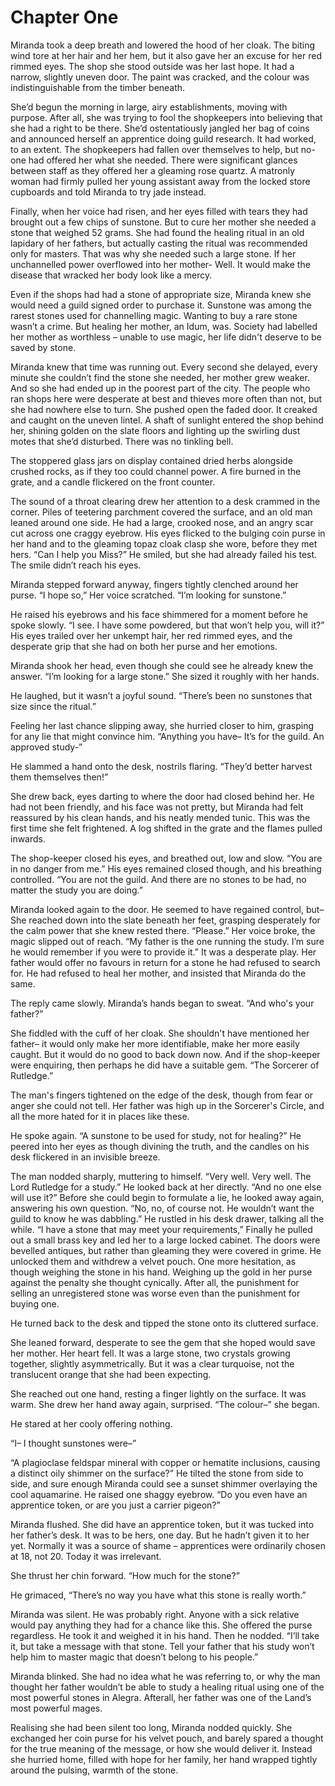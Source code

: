 # Chapter One

Miranda took a deep breath and lowered the hood of her cloak. The biting wind tore at her hair and her hem, but it also gave her an excuse for her red rimmed eyes. The shop she stood outside was her last hope. It had a narrow, slightly uneven door. The paint was cracked, and the colour was indistinguishable from the timber beneath.

She’d begun the morning in large, airy establishments, moving with purpose. After all, she was trying to fool the shopkeepers into believing that she had a right to be there. She’d ostentatiously jangled her bag of coins and announced herself an apprentice doing guild research. It had worked, to an extent. The shopkeepers had fallen over themselves to help, but no-one had offered her what she needed. There were significant glances between staff as they offered her a gleaming rose quartz. A matronly woman had firmly pulled her young assistant  away from the locked store cupboards and told Miranda to try jade instead.

Finally, when her voice had risen, and her eyes filled with tears they had brought out a few chips of sunstone. But to cure her mother she needed a stone that weighed 52 grams. She had found the healing ritual in an old lapidary of her fathers, but actually casting the ritual was recommended only for masters. That was why she needed such a large stone. If her unchannelled power overflowed into her mother- Well. It would make the disease that wracked her body look like a mercy.

Even if the shops had had a stone of appropriate size, Miranda knew she would need a guild signed order to purchase it. Sunstone was among the rarest stones used for channelling magic. Wanting to buy a rare stone wasn’t a crime. But healing her mother, an Idum, was. Society had labelled her mother as worthless – unable to use magic, her life didn't deserve to be saved by stone.

Miranda knew that time was running out. Every second she delayed, every minute she couldn’t find the stone she needed, her mother grew weaker.
And so she had ended up in the poorest part of the city. The people who ran shops here were desperate at best and thieves more often than not, but she had nowhere else to turn. She pushed open the faded door. It creaked and caught on the uneven lintel. A shaft of sunlight entered the shop behind her, shining golden on the slate floors and lighting up the swirling dust motes that she’d disturbed. There was no tinkling bell. 

The stoppered glass jars on display contained dried herbs alongside crushed rocks, as if they too could channel power. A fire burned in the grate, and a candle flickered on the front counter.

The sound of a throat clearing drew her attention to a desk crammed in the corner. Piles of teetering parchment covered the surface, and an old man leaned around one side. He had a large, crooked nose, and an angry scar cut across one craggy eyebrow. His eyes flicked to the bulging coin purse in her hand and to the gleaming topaz cloak clasp she wore, before they met hers. “Can I help you Miss?” He smiled, but she had already failed his test. The smile didn’t reach his eyes.

Miranda stepped forward anyway, fingers tightly clenched around her purse. “I hope so,” Her voice scratched. “I’m looking for sunstone.”

He raised his eyebrows and his face shimmered for a moment before he spoke slowly. “I see. I have some powdered, but that won’t help you, will it?” His eyes trailed over her unkempt hair, her red rimmed eyes, and the desperate grip that she had on both her purse and her emotions.

Miranda shook her head, even though she could see he already knew the answer. “I’m looking for a large stone.” She sized it roughly with her hands.

He laughed, but it wasn’t a joyful sound. “There’s been no sunstones that size since the ritual.”

Feeling her last chance slipping away, she hurried closer to him, grasping for any lie that might convince him. “Anything you have– It’s for the guild. An approved study-”

He slammed a hand onto the desk, nostrils flaring. “They’d better harvest them themselves then!”

She drew back, eyes darting to where the door had closed behind her. He had not been friendly, and his face was not pretty, but Miranda had felt reassured by his clean hands, and his neatly mended tunic. This was the first time she felt frightened. A log shifted in the grate and the flames pulled inwards.

The shop-keeper closed his eyes, and breathed out, low and slow. “You are in no danger from me.” His eyes remained closed though, and his breathing controlled. “You are not the guild. And there are no stones to be had, no matter the study you are doing.”

Miranda looked again to the door. He seemed to have regained control, but– She reached down into the slate beneath her feet, grasping desperately for the calm power that she knew rested there. “Please.” Her voice broke, the magic slipped out of reach. “My father is the one running the study. I’m sure he would remember if you were to provide it.” It was a desperate play. Her father would offer no favours in return for a stone he had refused to search for. He had refused to heal her mother, and insisted that Miranda do the same.

The reply came slowly. Miranda’s hands began to sweat. “And who's your father?” 

She fiddled with the cuff of her cloak. She shouldn't have mentioned her father– it would only make her more identifiable, make her more easily caught. But it would do no good to back down now. And if the shop-keeper were enquiring, then perhaps he did have a suitable gem.  “The Sorcerer of Rutledge.”

The man's fingers tightened on the edge of the desk, though from fear or anger she could not tell. Her father was high up in the Sorcerer's Circle, and all the more hated for it in places like these.

He spoke again. “A sunstone to be used for study, not for healing?” He peered into her eyes as though divining the truth, and the candles on his desk flickered in an invisible breeze.

The man nodded sharply, muttering to himself. “Very well. Very well. The Lord Rutledge for a study.” He looked back at her directly.  “And no one else will use it?” Before she could begin to formulate a lie, he looked away again, answering his own question. “No, no, of course not. He wouldn’t want the guild to know he was dabbling.” He rustled in his desk drawer, talking all the while. “I have a stone that may meet your requirements,” Finally he pulled out a small brass key and led her to a large locked cabinet. The doors were bevelled antiques, but rather than gleaming they were covered in grime. He unlocked them and withdrew a velvet pouch. One more hesitation, as though weighing the stone in his hand. Weighing up the gold in her purse against the penalty she thought cynically. After all, the punishment for selling an unregistered stone was worse even than the punishment for buying one.

He turned back to the desk and tipped the stone onto its cluttered surface.

She leaned forward, desperate to see the gem that she hoped would save her mother. Her heart fell. It was a large stone, two crystals growing together, slightly asymmetrically. But it was a clear turquoise, not the translucent orange that she had been expecting.

She reached out one hand, resting a finger lightly on the surface. It was warm. She drew her hand away again, surprised. “The colour–” she began.

He stared at her cooly offering nothing.

“I– I thought sunstones were–”

“A plagioclase feldspar mineral with copper or hematite inclusions, causing a distinct oily shimmer on the surface?” He tilted the stone from side to side, and sure enough Miranda could see a sunset shimmer overlaying the cool aquamarine. He raised one shaggy eyebrow. “Do you even have an apprentice token, or are you just a carrier pigeon?”

Miranda flushed. She did have an apprentice token, but it was tucked into her father’s desk. It was to be hers, one day. But he hadn’t given it to her yet. Normally it was a source of shame – apprentices were ordinarily chosen at 18, not 20. Today it was irrelevant.

She thrust her chin forward. “How much for the stone?” 

He grimaced, “There’s no way you have what this stone is really worth.”

Miranda was silent. He was probably right. Anyone with a sick relative would pay anything they had for a chance like this. She offered the purse regardless. 
He took it and weighed it in his hand. Then he nodded. “I’ll take it, but take a message with that stone. Tell your father that his study won’t help him to master magic that doesn’t belong to his people.”

Miranda blinked. She had no idea what he was referring to, or why the man thought her father wouldn’t be able to study a healing ritual using one of the most powerful stones in Alegra. Afterall, her father was one of the Land’s most powerful mages. 

Realising she had been silent too long, Miranda nodded quickly. She exchanged her coin purse for his velvet pouch, and barely spared a thought for the true meaning of the message, or how she would deliver it. Instead she hurried home, filled with hope for her family, her hand wrapped tightly around the pulsing, warmth of the stone. 
